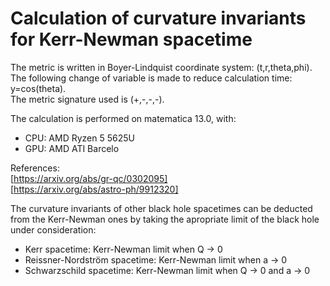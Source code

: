 # Calculation of curvature invariants for Kerr-Newman spacetime

The metric is written in Boyer-Lindquist coordinate system: (t,r,theta,phi). The following change of variable is made to reduce calculation time: y=cos(theta).  
The metric signature used is (+,-,-,-).  
  
The calculation is performed on matematica 13.0, with:  

- CPU: AMD Ryzen 5 5625U  
- GPU: AMD ATI Barcelo  
  
References:  
[https://arxiv.org/abs/gr-qc/0302095]  
[https://arxiv.org/abs/astro-ph/9912320]  

The curvature invariants of other black hole spacetimes can be deducted from the Kerr-Newman ones by taking the apropriate limit of the black hole under consideration:  

- Kerr spacetime: Kerr-Newman limit when Q -> 0
- Reissner-Nordström spacetime: Kerr-Newman limit when a -> 0
- Schwarzschild spacetime: Kerr-Newman limit when Q -> 0 and a -> 0  
